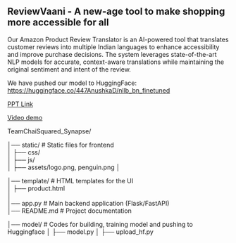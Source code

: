 ## ReviewVaani - A new-age tool to make shopping more accessible for all

Our Amazon Product Review Translator is an AI-powered tool that translates customer reviews into multiple Indian languages to enhance accessibility and improve purchase decisions. 
The system leverages state-of-the-art NLP models for accurate, context-aware translations while maintaining the original sentiment and intent of the review.

We have pushed our model to HuggingFace: https://huggingface.co/447AnushkaD/nllb_bn_finetuned

[PPT Link](https://www.canva.com/design/DAGh4fpgqOc/9bsOes6roTVcWTa9KBCciA/view?utm_content=DAGh4fpgqOc&utm_campaign=designshare&utm_medium=link2&utm_source=uniquelinks&utlId=h516fce2555)

[Video demo](https://drive.google.com/file/d/1sABelISu4KBUNOCN9DPvSfkx-7I67iO1/view?usp=drive_link)

TeamChaiSquared_Synapse/

│── static/                  # Static files for frontend  
│   ├── css/  
│   ├── js/  
│   ├── assets/logo.png, penguin.png
│

│── template/                # HTML templates for the UI  
│   ├── product.html  
│   
│── app.py                   # Main backend application (Flask/FastAPI)  
│── README.md                # Project documentation  

│── model/                  # Codes for building, training model and pushing to Huggingface
│   ├── model.py 
│   ├── upload_hf.py
